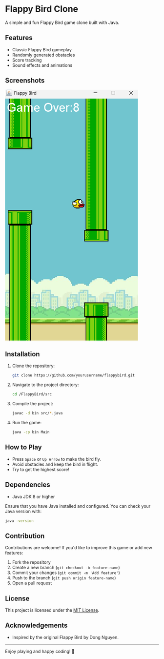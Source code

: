 # Flappy Bird Clone

A simple and fun Flappy Bird game clone built with Java.

## Features
- Classic Flappy Bird gameplay
- Randomly generated obstacles
- Score tracking
- Sound effects and animations

## Screenshots
![Game Screenshot](Screenshots/GameOver.png)


## Installation

1. Clone the repository:
    ```bash
    git clone https://github.com/yourusername/flappybird.git
    ```

2. Navigate to the project directory:
    ```bash
    cd /FlappyBird/src
    ```

3. Compile the project:
    ```bash
    javac -d bin src/*.java
    ```

4. Run the game:
    ```bash
    java -cp bin Main
    ```

## How to Play
- Press `Space` or `Up Arrow` to make the bird fly.
- Avoid obstacles and keep the bird in flight.
- Try to get the highest score!

## Dependencies
- Java JDK 8 or higher

Ensure that you have Java installed and configured. You can check your Java version with:
```bash
java -version
```



## Contribution
Contributions are welcome! If you'd like to improve this game or add new features:

1. Fork the repository
2. Create a new branch (`git checkout -b feature-name`)
3. Commit your changes (`git commit -m 'Add feature'`)
4. Push to the branch (`git push origin feature-name`)
5. Open a pull request

## License
This project is licensed under the [MIT License](LICENSE).

## Acknowledgements
- Inspired by the original Flappy Bird by Dong Nguyen.

---
Enjoy playing and happy coding! 🚀
